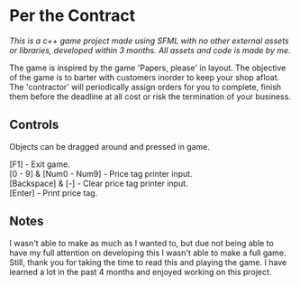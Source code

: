 # Per the Contract

<i>This is a c++ game project made using SFML with no other external assets or libraries, developed within 3 months. All assets and code is made by me.</i>

The game is inspired by the game 'Papers, please' in layout. The objective of the game is to barter with customers inorder to keep your shop 
afloat. The 'contractor' will periodically assign orders for you to complete, finish them before the deadline at all cost or risk the 
termination of your business.

## Controls

Objects can be dragged around and pressed in game.

[F1] - Exit game.<br />
[0 - 9] & [Num0 - Num9] - Price tag printer input.<br />
[Backspace] & [-] - Clear price tag printer input.<br />
[Enter] - Print price tag.<br />

## Notes

I wasn't able to make as much as I wanted to, but due not being able to have my full attention on developing this I wasn't able to make a full game.
Still, thank you for taking the time to read this and playing the game. I have learned a lot in the past 4 months and enjoyed working on this project.
